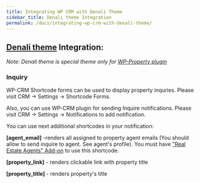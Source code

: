 ```yaml
---
title: Integrating WP CRM with Denali Theme
sidebar_title: Denali theme Integration
permalink: /docs/integrating-wp-crm-with-denali-theme/
---
```


## [Denali theme](https://wp-property.github.io/themes/denali/) Integration:
_Note: Denali theme is special theme only for [WP-Property plugin](https://wp-property.github.io/docs/)_

### Inquiry

WP-CRM Shortcode forms can be used to display property inquries. Please visit CRM -> Settings -> Shortcode Forms.

Also, you can use WP-CRM plugin for sending Inquire notifications. Please visit CRM -> Settings -> Notifications to add notification.

You can use next additional shortcodes in your notification:

**[agent_email]** -renders all assigned to property agent emails (You should allow to send inquire to agent. See agent's profile). You must have ["Real Estate Agents" Add-on](https://wp-property.github.io/addons/agents/) to use this shortcode.

**[property_link]** - renders clickable link with property title

**[property_title]** - renders property's title